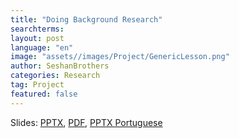 ```yaml
---
title: "Doing Background Research"
searchterms: 
layout: post
language: "en"
image: "assets//images/Project/GenericLesson.png"
author: SeshanBrothers
categories: Research
tag: Project
featured: false
---
```


Slides:
 <a href="/translations/en-us/Project/BackgroundResearch.pptx">PPTX</a>,
 <a href="/translations/en-us/Project/BackgroundResearch.pdf">PDF</a>,
  <a href="/translations/pt-br/Project/FontesdeInformacao.pptx">PPTX Portuguese</a>
